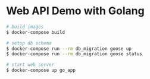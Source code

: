 # Web API Demo with Golang

```bash
# build images
$ docker-compose build

# setup db schema
$ docker-compose run --rm db_migration goose up
$ docker-compose run --rm db_migration goose status

# start web server
$ docker-compose up go_app
```

